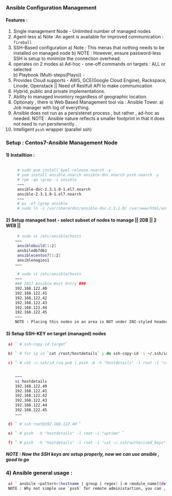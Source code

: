 ### Ansible Configuration Management ### 

#### Features : 
 1) Single management Node - Unlimited number of managed nodes 
 2) Agent-less
  a) Note :An agent is available for improved communication : `fireball` 
 3) SSH-Based configuration 
  a) Note : This menas that nothing needs to be installed on managed node 
  b) NOTE : However, ensure password-less SSH is setup to minimize the connection overhead. 
 4) operates on 2 modes 
  a) Ad-hoc - one-off commands on targets : ALL or selected  
  b) Playbook (Multi-steps(Plays)) - 
 5) Provides Cloud supports - AWS, GCE(Google Cloud Engine), Rackspace, Linode, Openstack || Need of Restfull API to make communication 
 6) Hybrid, public and private implementations. 
 7) Ability to managed invontory regardless of geographic location. 
 8) Optionaly , there is Web Based Management tool via : Ansible Tower. 
  a) Job manager with log of everything. 
 9) Ansible does not run as a persistenet process , but rather , ad-hoc as needed. 
 NOTE : Ansible nature reflects a smaller footprint in that it does not need to run persitenently . 
10) Intelligent `pssh` wrapper (parallel ssh)


### Setup : Centos7-Ansible Management Node
#### 1) Installtion : 
```bash

	 # sudo yum install epel-release.noarch -y 
	 # yum install ansible.noarch ansible-doc.noarch pssh.noarch -y 
	 # rpm -qa |grep -i ansible
	 ~~~
	 ansible-doc-2.3.1.0-1.el7.noarch
	 ansible-2.3.1.0-1.el7.noarch
	 ~~~
	 # ps -ef |grep ansible 																// Ansbile did not ran any process, On the fly process only. 
	 # sudo ln -s /usr/share/doc/ansible-doc-2.3.1.0/ /var/www/html/ansible-doc 			// For offline ansbile documentation 
```

#### 2) Setup managed host - select subset of nodes to manage   || 2DB || 2 WEB || 
```bash
	 # sudo vi /etc/ansible/hosts 
	~~~
	 ansiblebuild[1:2]
	 ansbiledb7db1
	 ansiblecentos7[1:2]
	 ansiblenagios1
	~~~

	 # sudo vi /etc/ansible/hosts
	~~~
	### 2017 Ansible Host Entry ### 
	192.168.122.40
	192.168.122.41
	192.168.122.42
	192.168.122.43
	192.168.122.44
	192.168.122.45
	~~~
	NOTE : Placing this nodes in an area is NOT under INI-styled header i.e [webserver], means they belongs by defaults to ALL. 
```

#### 3) Setup SSH-KEY on target (managed) nodes 
```bash
 a) ` # ssh-copy-id target` 

 b) ` # for ip in `cat /root/hostdetails` ; do ssh-copy-id -i ~/.ssh/id_rsa.pub $ip ; done				// loop per node - slower methos 

 c) ` # cat ~/.ssh/id_rsa.pub | pssh -A -h "hostdetails" -l root -I "cat >> ~/.ssh/authorized_keys" ` - // -A =askpass , -I = send-input -h = hostfile


 	~~~
	vi hostdetails
	192.168.122.40
	192.168.122.41
	192.168.122.42
	192.168.122.43
	192.168.122.44
	192.168.122.45 
	~~~

 d) ` # ssh root@192.168.122.40 ` 												// Lets try to SSH , expecting no password. Yahooo.....

 e) ` # pssh  -h "hostdetails" -l root -i "uptime" `  							// Lets to some basic check whether password-less authentication is working or not. 

 f) ` # pssh  -h "hostdetails" -l root -i "cat ~/.ssh/authorized_keys" ` 		// Lets Do some more test, check for authorized_keys copied or not. 
```
##### NOTE : Now the SSH keys are setup properly, now we can use ansible , good to go 

### 4) Ansible general usage : 
```bash 
 a) ` ansbile <pattern>(hostname | group | regex) [-m <module_name](default=commands) -a <argument> `
 NOTE : Why not simple use `pssh` for remote administartion, you can , however `pssh` lacks modules, with intelligence, to perform remote administartion. 
```

